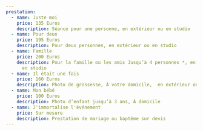 ```yaml
---
prestation:
  - name: Juste moi
    price: 135 Euros
    description: Séance pour une personne, en extérieur ou en studio
  - name: Pour deux
    price: 195 Euros
    description: Pour deux personnes, en extérieur ou en studio
  - name: Famille
    price: 200 Euros
    description: Pour la famille ou les amis Jusqu’à 4 personnes *, en extérieur ou
      en studio
  - name: Il était une fois
    price: 160 Euros
    description: Photo de grossesse, À votre domicile,  en extérieur ou en studio
  - name: Mon bébé
    price: 100 Euros
    description: Photo d’enfant jusqu’à 3 ans, À domicile
  - name: J'immortalise l'événement
    price: Sur mesure
    description: Prestation de mariage ou baptême sur devis
---
```

